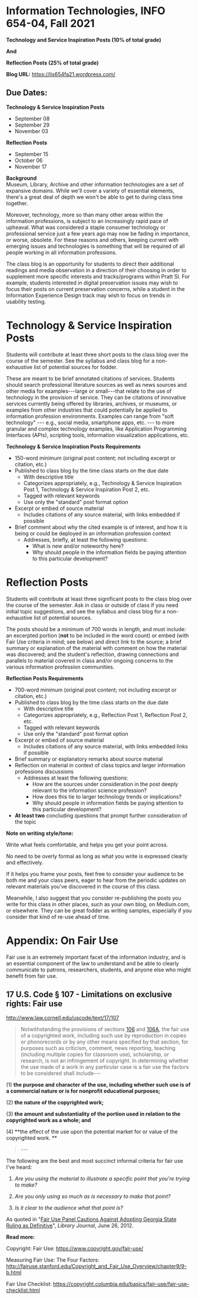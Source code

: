 # Information Technologies, INFO 654-04, Fall 2021

**Technology and Service Inspiration Posts (10% of total grade)**

**And**

**Reflection Posts (25% of total grade)**

**Blog URL:** <https://lis654fa21.wordpress.com/>

Due Dates:
-----------

**Technology & Service Inspiration Posts**

- September 08
- September 29
- November 03

**Reflection Posts**

- September 15
- October 06
- November 17

**Background**\
Museum, Library, Archive and other information technologies are a set of
expansive domains. While we\'ll cover a variety of essential elements,
there\'s a great deal of depth we won\'t be able to get to during class
time together.

Moreover, technology, more so than many other areas within the
information professions, is subject to an increasingly rapid pace of
upheaval. What was considered a staple consumer technology or
professional service just a few years ago may now be fading in
importance, or worse, obsolete. For these reasons and others, keeping
current with emerging issues and technologies is something that will be
required of all people working in all information professions.

The class blog is an opportunity for students to direct their additional
readings and media observation in a direction of their choosing in order
to supplement more specific interests and tracks/programs within Pratt
SI. For example, students interested in digital preservation issues may
wish to focus their posts on current preservation concerns, while a
student in the Information Experience Design track may wish to focus on
trends in usability testing.

Technology & Service Inspiration Posts
======================================

Students will contribute at least three short posts to the class blog
over the course of the semester. See the syllabus and class blog for a
non-exhaustive list of potential sources for fodder.

These are meant to be brief annotated citations of services. Students
should search professional literature sources as well as news sources
and other media for examples---large or small---that relate to the use
of technology in the provision of service. They can be citations of
innovative services currently being offered by libraries, archives, or
museums, or examples from other industries that could potentially be
applied to information profession environments. Examples can range from
"soft technology" --- e.g., social media, smartphone apps, etc. --- to
more granular and complex technology examples, like Application
Programming Interfaces (APIs), scripting tools, information
visualization applications, etc.

**Technology & Service Inspiration Posts Requirements**

-   150-word minimum (original post content; not including excerpt or
    citation, etc.)
-   Published to class blog by the time class starts on the due date
    -   With descriptive title
    -   Categorizes appropriately, e.g., Technology & Service
        Inspiration Post 1, Technology & Service Inspiration Post 2,
        etc.
    -   Tagged with relevant keywords
    -   Use only the "standard" post format option
-   Excerpt or embed of source material
    -   Includes citations of any source material, with links embedded
        if possible
-   Brief comment about why the cited example is of interest, and how it
    is being or could be deployed in an information profession context
    -   Addresses, briefly, at least the following questions:
        -   What is new and/or noteworthy here?
        -   Why should people in the information fields be paying
            attention to this particular development?

 **Reflection Posts**
=====================

Students will contribute at least three significant posts to the class
blog over the course of the semester. Ask in class or outside of class if you need initial topic suggestions, and see the syllabus and class blog for a non-exhaustive list of potential sources.

The posts should be a minimum of 700 words in length, and must include:
an excerpted portion (**not** to be included in the word count) or embed
(with Fair Use criteria in mind; see below) and direct link to the
source; a brief summary or explanation of the material with comment on
how the material was discovered; and the student\'s reflection, drawing
connections and parallels to material covered in class and/or ongoing
concerns to the various information profession communities.

**Reflection Posts Requirements**

-   700-word minimum (original post content; not including excerpt or
    citation, etc.)
-   Published to class blog by the time class starts on the due date
    -   With descriptive title
    -   Categorizes appropriately, e.g., Reflection Post 1, Reflection
        Post 2, etc.
    -   Tagged with relevant keywords
    -   Use only the "standard" post format option
-   Excerpt or embed of source material
    -   Includes citations of any source material, with links embedded
        links if possible
-   Brief summary or explanatory remarks about source material
-   Reflection on material in context of class topics and larger
    information professions discussions
    -   Addresses at least the following questions:
        -   How are the sources under consideration in the post deeply
            relevant to the information science profession?
        -   How does this tie to larger technology trends or
            implications?
        -   Why should people in information fields be paying attention
            to this particular development?
-   **At least two** concluding questions that prompt further consideration of the topic

**Note on writing style/tone:**

Write what feels comfortable, and helps you get your point across.

No need to be overly formal as long as what you write is expressed
clearly and effectively.

If it helps you frame your posts, feel free to consider your audience to
be both me and your class peers, eager to hear from the periodic updates
on relevant materials you've discovered in the course of this class.

Meanwhile, I also suggest that you consider re-publishing the posts you
write for this class in other places, such as your own blog, on
Medium.com, or elsewhere. They can be great fodder as writing samples,
especially if you consider that kind of re-use ahead of time.

Appendix: On Fair Use
=====================

Fair use is an extremely important facet of the information industry,
and is an essential component of the law to understand and be able to
clearly communicate to patrons, researchers, students, and anyone else
who might benefit from fair use.

17 U.S. Code § 107 - Limitations on exclusive rights: Fair use
--------------------------------------------------------------

<http://www.law.cornell.edu/uscode/text/17/107>

> Notwithstanding the provisions of sections
> [106](http://www.law.cornell.edu/uscode/text/17/106) and
> [106A](http://www.law.cornell.edu/uscode/text/17/106A), the fair use
> of a copyrighted work, including such use by reproduction in copies or
> phonorecords or by any other means specified by that section, for
> purposes such as criticism, comment, news reporting, teaching
> (including multiple copies for classroom use), scholarship, or
> research, is not an infringement of copyright. In determining whether
> the use made of a work in any particular case is a fair use the
> factors to be considered shall include---

(1) **the purpose and character of the use, including whether such use
    is of a commercial nature or is for nonprofit educational
    purposes;**

(2) **the nature of the copyrighted work;**

(3) **the amount and substantiality of the portion used in relation to
    the copyrighted work as a whole; and**

(4) **the effect of the use upon the potential market for or value of
    the copyrighted work. **

> \-\--

The following are the best and most succinct informal criteria for fair
use I've heard:

1.  *Are you using the material to illustrate a specific point that
    you're trying to make?*

2.  *Are you only using so much as is necessary to make that point?*

3.  *Is it clear to the audience what that point is?*

As quoted in "[Fair Use Panel Cautions Against Adopting Georgia State
Ruling as
Definitive](http://lj.libraryjournal.com/2012/06/shows-events/ala/fair-use-panel-cautions-against-adopting-georgia-state-ruling-as-definitive-ala-annual-2012/)",
*Library Journal*, June 26, 2012.

**Read more:**

Copyright: Fair Use: <https://www.copyright.gov/fair-use/>

Measuring Fair Use: The Four Factors:
<http://fairuse.stanford.edu/Copyright_and_Fair_Use_Overview/chapter9/9-b.html>

Fair Use Checklist:
<https://copyright.columbia.edu/basics/fair-use/fair-use-checklist.html>
